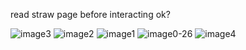 read straw page before interacting ok?

![image3](https://github.com/user-attachments/assets/e5594b82-fc84-45e1-9ff3-2064948e5661) ![image2](https://github.com/user-attachments/assets/2b524367-b416-4f2a-b95a-b73a5278ecc9) ![image1](https://github.com/user-attachments/assets/6e1994f9-88b0-402f-a352-ebdf81c1fb1b) ![image0-26](https://github.com/user-attachments/assets/1310b587-dc5d-42bd-9614-42029ff9c1fd) ![image4](https://github.com/user-attachments/assets/f1c33691-b125-4aee-bac8-786557d438f2)
